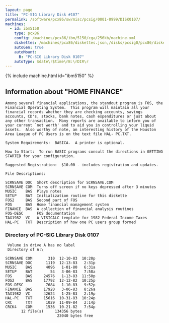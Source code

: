 ```yaml
---
layout: page
title: "PC-SIG Library Disk #107"
permalink: /software/pcx86/sw/misc/pcsig/0001-0999/DISK0107/
machines:
  - id: ibm5150
    type: pcx86
    config: /machines/pcx86/ibm/5150/cga/256kb/machine.xml
    diskettes: /machines/pcx86/diskettes.json,/disks/pcsig0/pcx86/diskettes.json
    autoGen: true
    autoMount:
      B: "PC-SIG Library Disk 0107"
    autoType: $date\r$time\rB:\rDIR\r
---
```


{% include machine.html id="ibm5150" %}

## Information about "HOME FINANCE"

    Among several financial applications, the standout program is FOS, the
    Financial Operating System.  This program will maintain all your
    financial records whether they are checking accounts, savings
    accounts, CD's, stocks, bank notes, cash expenditures or just about
    any other transaction.  Many reports are available to inform you of
    your current `net worth' and to aid you in controlling your liquid
    assets.  Also worthy of note, an interesting history of the Houston
    Area League of PC Users is on the text file HAL- PC.TXT.
    
    System Requirements:  BASICA.  A printer is optional.
    
    How to Start:  To run BASIC programs consult the directions in GETTING
    STARTED for your configuration.
    
    Suggested Registration:  $10.00 - includes registration and updates.
    
    File Descriptions:
    
    SCRNSAVE DOC  Short description for SCRNSAVE.COM
    SCRNSAVE COM  Turns off screen if no keys depressed after 3 minutes
    MUSIC    BAS  Plays notes
    SETUP    BAT  Initialization routine for this diskette
    FOS2     BAS  Second part of FOS
    FOS      BAS  Home financial management system
    FINANCE  BAS  A collection of financial analysis routines
    FOS-DESC      FOS documentation
    TAX1982  VC   A VISICALC template for 1982 Federal Income Taxes
    HAL-PC   TXT  Description of how one PC users group formed

### Directory of PC-SIG Library Disk 0107

     Volume in drive A has no label
     Directory of A:\

    SCRNSAVE COM       310  12-10-83  10:20p
    SCRNSAVE DOC      1119  12-13-83   2:31p
    MUSIC    BAS      4096   1-01-80   6:31a
    SETUP    BAT        54   3-06-83   7:58a
    FOS      BAS     24576   1-13-83  11:50p
    FOS2     BAS     17792  12-12-82  10:25p
    FOS-DESC          7684   1-10-83   9:52p
    FINANCE  BAS     17920   3-06-83   8:26a
    TAX1982  VC      42624   1-25-83   2:19p
    HAL-PC   TXT     15616  10-31-83  10:24p
    CRC      TXT      1029  11-09-84   2:14p
    CRCK4    COM      1536  10-21-82   7:54p
           12 file(s)     134356 bytes
                           23040 bytes free

